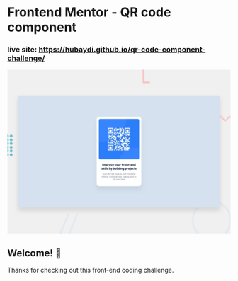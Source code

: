 # Frontend Mentor - QR code component
### live site: https://hubaydi.github.io/qr-code-component-challenge/

![Design preview for the QR code component coding challenge](./design/desktop-preview.jpg)

## Welcome! 👋

Thanks for checking out this front-end coding challenge.

